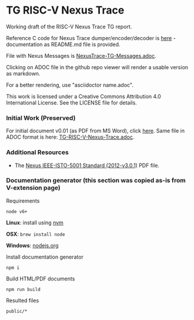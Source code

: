 # TG RISC-V Nexus Trace
Working draft of the RISC-V Nexus Trace TG report.

Reference C code for Nexus Trace dumper/encoder/decoder is [here](./refcode/c) - documentation as README.md file is provided.

File with Nexus Messages is [NexusTrace-TG-Messages.adoc](./docs/NexusTrace-TG-Messages.adoc).

Clicking on ADOC file in the github repo viewer will render a usable version as markdown.

For a better rendering, use "asciidoctor name.adoc".

This work is licensed under a Creative Commons Attribution 4.0
International License. See the LICENSE file for details.

### Initial Work (Preserved)

For initial document v0.01 (as PDF from MS Word), click [here](./pdfs/RISC-V-Nexus-Trace-Spec-2019-10-29.pdf).
Same file in ADOC format is here: [TG-RISC-V-Nexus-Trace.adoc](./docs/initial/RISC-V-Nexus-Trace-Spec.adoc).

### Additional Resources

- The [Nexus IEEE-ISTO-5001 Standard (2012-v3.0.1)](http://nexus5001.org/wp-content/uploads/2018/05/IEEE-ISTO-5001-2012-v3.0.1-Nexus-Standard.pdf) PDF file.

### Documentation generator (this section was copied as-is from V-extension page)

Requirements

`node v6+`

**Linux**: install using [nvm](https://github.com/creationix/nvm)

**OSX**: `brew install node`

**Windows**: [nodejs.org](https://nodejs.org/en/download/)

Install documentation generator

`npm i`

Build HTML/PDF documents

`npm run build`

Resulted files

`public/*`

